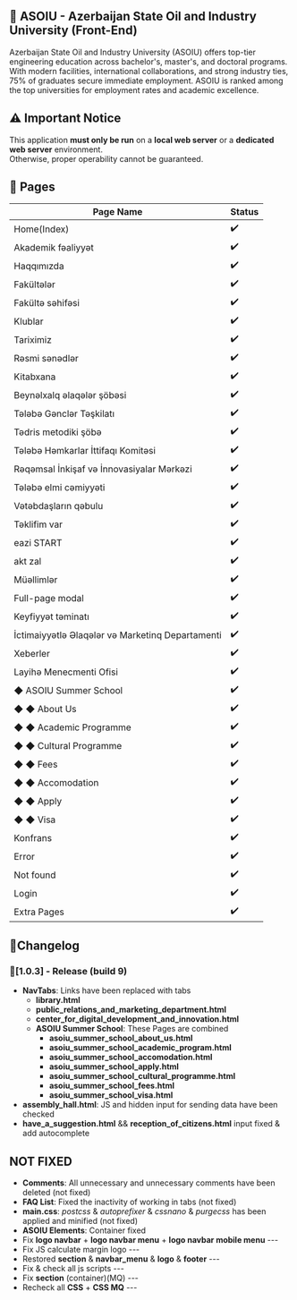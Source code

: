 ## 🌟 ASOIU - Azerbaijan State Oil and Industry University (Front-End)

Azerbaijan State Oil and Industry University (ASOIU) offers top-tier engineering education across
bachelor's, master's, and doctoral programs. With modern facilities, international collaborations, and strong
industry ties, 75% of graduates secure immediate employment. ASOIU is ranked among the top universities for
employment rates and academic excellence.

## ⚠️ Important Notice

This application **must only be run** on a **local web server** or a **dedicated web server** environment.  
Otherwise, proper operability cannot be guaranteed.

## 📜 Pages

| Page Name                                        | Status |
|--------------------------------------------------|--------|
| Home(Index)                                      | ✔️     |
| Akademik fəaliyyət                               | ✔️     |
| Haqqımızda                                       | ✔️     |
| Fakültələr                                       | ✔️     |
| Fakültə səhifəsi                                 | ✔️     |
| Klublar                                          | ✔️     |
| Tariximiz                                        | ✔️     |
| Rəsmi sənədlər                                   | ✔️     |
| Kitabxana                                        | ✔️     |
| Beynəlxalq əlaqələr şöbəsi                       | ✔️     |
| Tələbə Gənclər Təşkilatı                         | ✔️     |
| Tədris metodiki şöbə                             | ✔️     |
| Tələbə Həmkarlar İttifaqı Komitəsi               | ✔️     |
| Rəqəmsal İnkişaf və İnnovasiyalar Mərkəzi        | ✔️     |
| Tələbə elmi cəmiyyəti                            | ✔️     |
| Vətəbdaşların qəbulu                             | ✔️     |
| Təklifim var                                     | ✔️     |
| eazi START                                       | ✔️     |
| akt zal                                          | ✔️     |
| Müəllimlər                                       | ✔️     |
| Full-page modal                                  | ✔️     |
| Keyfiyyət təminatı                               | ✔️     |
| İctimaiyyətlə Əlaqələr və Marketinq Departamenti | ✔️     |
| Xeberler                                         | ✔️     |
| Layihə Menecmenti Ofisi                          | ✔️     |
| ◆︎ ASOIU Summer School                            | ✔️     |
| ◆︎ ◆︎ About Us                                    | ✔️     |
| ◆︎ ◆︎ Academic Programme                          | ✔️     |
| ◆︎ ◆︎ Cultural Programme                          | ✔️     |
| ◆︎ ◆︎ Fees                                        | ✔️     |
| ◆︎ ◆︎ Accomodation                                | ✔️     |
| ◆︎ ◆︎ Apply                                       | ✔️     |
| ◆︎ ◆︎ Visa                                        | ✔️     |
| Konfrans                                         | ✔️     |
| Error                                            | ✔️     |
| Not found                                        | ✔️     |
| Login                                            | ✔️     |
| Extra Pages                                      | ✔️     |

## 📌Changelog
### 🚀[1.0.3] - Release (build 9)
- **NavTabs**: Links have been replaced with tabs
  - **library.html**
  - **public_relations_and_marketing_department.html**
  - **center_for_digital_development_and_innovation.html**
  - **ASOIU Summer School**: These Pages are combined
    - **asoiu_summer_school_about_us.html**
    - **asoiu_summer_school_academic_program.html**
    - **asoiu_summer_school_accomodation.html**
    - **asoiu_summer_school_apply.html**
    - **asoiu_summer_school_cultural_programme.html**
    - **asoiu_summer_school_fees.html**
    - **asoiu_summer_school_visa.html**
- **assembly_hall.html**: JS and hidden input for sending data have been checked
- **have_a_suggestion.html** && **reception_of_citizens.html** input fixed & add autocomplete




## NOT FIXED
- **Comments**: All unnecessary and unnecessary comments have been deleted (not fixed)
- **FAQ List**: Fixed the inactivity of working in tabs (not fixed)
- **main.css**: *postcss* & *autoprefixer* & *cssnano* & *purgecss* has been applied and minified (not fixed)
- **ASOIU Elements**: Container fixed
- Fix **logo navbar** + **logo navbar menu** + **logo navbar mobile menu**  ---
- Fix JS calculate margin logo ---
- Restored **section** & **navbar_menu** & **logo** & **footer** ---
- Fix & check all js scripts ---
- Fix **section** (container)(MQ) ---
- Recheck all **СSS** + **CSS MQ** ---